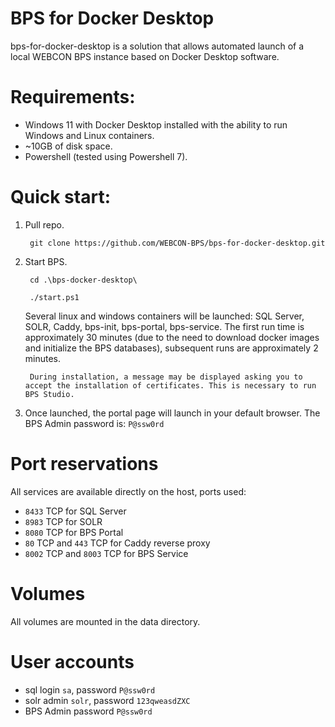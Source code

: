 # BPS for Docker Desktop

bps-for-docker-desktop is a solution that allows automated launch of a local WEBCON BPS instance based on Docker Desktop software.

# Requirements:
- Windows 11 with Docker Desktop installed with the ability to run Windows and Linux containers.
- ~10GB of disk space.
- Powershell (tested using Powershell 7).

# Quick start:
1. Pull repo.
   
        git clone https://github.com/WEBCON-BPS/bps-for-docker-desktop.git

3. Start BPS.
   
        cd .\bps-docker-desktop\
   
        ./start.ps1

   Several linux and windows containers will be launched: SQL Server, SOLR, Caddy, bps-init, bps-portal, bps-service.
   The first run time is approximately 30 minutes (due to the need to download docker images and initialize the BPS databases), subsequent runs are approximately 2 minutes.
    
         
    
        During installation, a message may be displayed asking you to accept the installation of certificates. This is necessary to run BPS Studio.
       
        

5. Once launched, the portal page will launch in your default browser.
The BPS Admin password is: `P@ssw0rd`

# Port reservations
All services are available directly on the host, ports used:
- `8433` TCP for SQL Server
- `8983` TCP for SOLR
- `8080` TCP for BPS Portal
- `80` TCP and `443` TCP for Caddy reverse proxy
- `8002` TCP and `8003` TCP for BPS Service

# Volumes
All volumes are mounted in the data directory.

# User accounts
- sql login `sa`, password `P@ssw0rd`
- solr admin `solr`, password `123qweasdZXC`
- BPS Admin password `P@ssw0rd`
